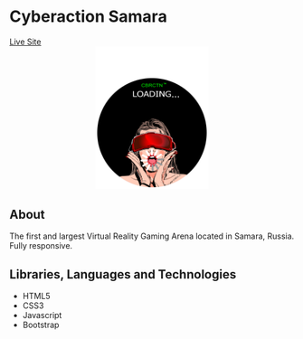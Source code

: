 # Cyberaction Samara
<div align="start">
  <a href="https://cyberaction-samara.ru/">Live Site</a>
</div>

<div align="center">
    <img width="200px" src="public/images/LOADING_FIN_inst_copy.png">
</div>

## About
The first and largest Virtual Reality Gaming Arena located in Samara, Russia. Fully responsive.

## Libraries, Languages and Technologies

* HTML5
* CSS3
* Javascript
* Bootstrap

